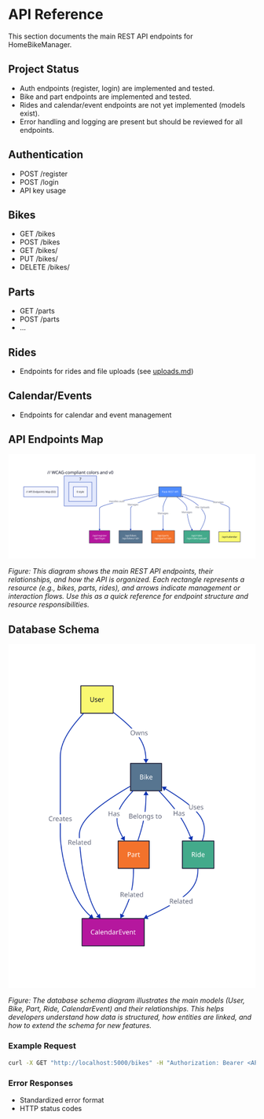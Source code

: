 # API Reference

This section documents the main REST API endpoints for HomeBikeManager.

## Project Status
- Auth endpoints (register, login) are implemented and tested.
- Bike and part endpoints are implemented and tested.
- Rides and calendar/event endpoints are not yet implemented (models exist).
- Error handling and logging are present but should be reviewed for all endpoints.

## Authentication
- POST /register
- POST /login
- API key usage

## Bikes
- GET /bikes
- POST /bikes
- GET /bikes/<id>
- PUT /bikes/<id>
- DELETE /bikes/<id>

## Parts
- GET /parts
- POST /parts
- ...

## Rides
- Endpoints for rides and file uploads (see [uploads.md](uploads.md))

## Calendar/Events
- Endpoints for calendar and event management

## API Endpoints Map
![API Endpoints Map](diagrams/api_endpoints_map.svg)

*Figure: This diagram shows the main REST API endpoints, their relationships, and how the API is organized. Each rectangle represents a resource (e.g., bikes, parts, rides), and arrows indicate management or interaction flows. Use this as a quick reference for endpoint structure and resource responsibilities.*

## Database Schema
![Database Schema](diagrams/db_schema.svg)

*Figure: The database schema diagram illustrates the main models (User, Bike, Part, Ride, CalendarEvent) and their relationships. This helps developers understand how data is structured, how entities are linked, and how to extend the schema for new features.*

### Example Request
```bash
curl -X GET "http://localhost:5000/bikes" -H "Authorization: Bearer <API_KEY>"
```

### Error Responses
- Standardized error format
- HTTP status codes
